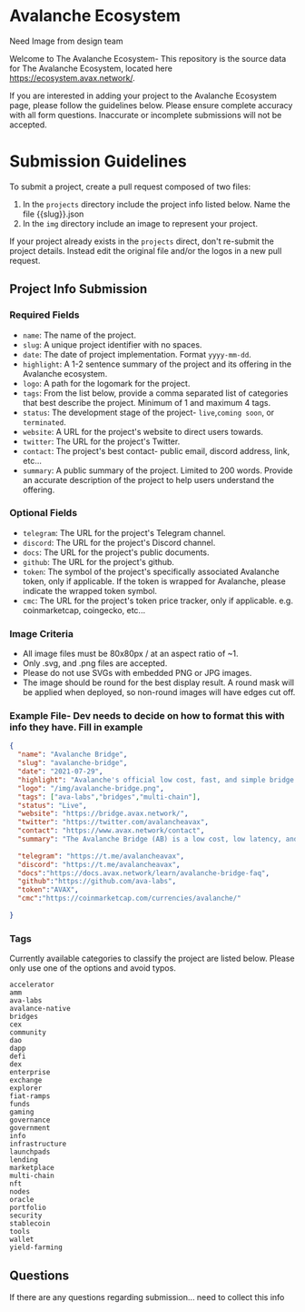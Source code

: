 
# Avalanche Ecosystem

Need Image from design team

Welcome to The Avalanche Ecosystem- This repository is the source data for The Avalanche Ecosystem, located here <https://ecosystem.avax.network/>.

If you are interested in adding your project to the Avalanche Ecosystem page, please follow the guidelines below. Please ensure complete accuracy with all form questions. Inaccurate or incomplete submissions will not be accepted.

# Submission Guidelines

To submit a project, create a pull request composed of two files:

  1. In the `projects` directory include the project info listed below. Name the file {{slug}}.json
  2. In the `img` directory include an image to represent your project.

If your project already exists in the `projects` direct, don't re-submit the project details. Instead edit the original file and/or the logos in a new pull request. 

## Project Info Submission

### **Required Fields**

- `name`: The name of the project.
- `slug`: A unique project identifier with no spaces.
- `date`: The date of project implementation. Format `yyyy-mm-dd`.
- `highlight`: A 1-2 sentence summary of the project and its offering in the Avalanche ecosystem.
- `logo`: A path for the logomark for the project.
- `tags`: From the list below, provide a comma separated list of categories that best describe the project. Minimum of 1 and maximum 4 tags.
- `status`: The development stage of the project- `live`,`coming soon`, or `terminated`.
- `website`: A URL for the project's website to direct users towards.
- `twitter`: The URL for the project's Twitter.
- `contact`: The project's best contact- public email, discord address, link, etc... 
- `summary`: A public summary of the project. Limited to 200 words. Provide an accurate description of the project to help users understand the offering.

### **Optional Fields**

- `telegram`: The URL for the project's Telegram channel.
- `discord`: The URL for the project's Discord channel.
- `docs`: The URL for the project's public documents.
- `github`: The URL for the project's github.
- `token`: The symbol of the project's specifically associated Avalanche token, only if applicable. If the token is wrapped for Avalanche, please indicate the wrapped token symbol.
- `cmc`: The URL for the project's token price tracker, only if applicable. e.g. coinmarketcap, coingecko, etc...

### Image Criteria
- All image files must be 80x80px / at an aspect ratio of ~1.
- Only .svg, and .png files are accepted.
- Please do not use SVGs with embedded PNG or JPG images.
- The image should be round for the best display result. A round mask will be applied when deployed, so non-round images will have edges cut off.


### Example File- Dev needs to decide on how to format this with info they have. Fill in example

```json
{
  "name": "Avalanche Bridge",
  "slug": "avalanche-bridge",
  "date": "2021-07-29",
  "highlight": "Avalanche's official low cost, fast, and simple bridge to move assets between chains.",
  "logo": "/img/avalanche-bridge.png",
  "tags": ["ava-labs","bridges","multi-chain"],
  "status": "Live",
  "website": "https://bridge.avax.network/",
  "twitter": "https://twitter.com/avalancheavax",
  "contact": "https://www.avax.network/contact",
  "summary": "The Avalanche Bridge (AB) is a low cost, low latency, and secure way to transfer assets from one blockchain to another. Leveraging Intel SGX and built on the back of Avalanche’s low energy and high TPS consensus algorithm, the AB provides users a smooth, quick, and inexpensive experience. Currently supporting the movement of ERC20’s from Ethereum onto the Avalanche C-Chain and back, Ava Labs has plans to advance the bridge further and increase the number of connected chains. Ava Labs designed the Avalanche Bridge on the principles that transactions across the bridge will be secure and finality will be swift. This makes Avalanche’s official bridge one of the best options to move assets onto the Avalanche C-Chain. Good Bridging.",
  
  "telegram": "https://t.me/avalancheavax",
  "discord": "https://t.me/avalancheavax",
  "docs":"https://docs.avax.network/learn/avalanche-bridge-faq",
  "github":"https://github.com/ava-labs",
  "token":"AVAX",
  "cmc":"https://coinmarketcap.com/currencies/avalanche/"
  
}
```

### Tags

Currently available categories to classify the project are listed below. Please only use one of the options and avoid typos.

```text
accelerator
amm
ava-labs
avalance-native
bridges
cex
community
dao
dapp
defi
dex
enterprise
exchange
explorer
fiat-ramps
funds
gaming
governance
government
info
infrastructure
launchpads
lending
marketplace
multi-chain
nft
nodes
oracle
portfolio
security
stablecoin
tools
wallet
yield-farming
```

## Questions

If there are any questions regarding submission... need to collect this info
